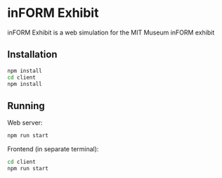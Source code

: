 # inFORM Exhibit

inFORM Exhibit is a web simulation for the MIT Museum inFORM exhibit

## Installation

```bash
npm install
cd client
npm install
```

## Running

Web server:

```bash
npm run start
```

Frontend (in separate terminal):

```bash
cd client
npm run start
```
